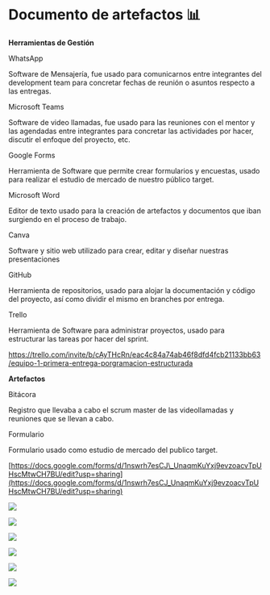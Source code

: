 # Documento de artefactos 📊
**Herramientas de Gestión**

WhatsApp

Software de Mensajería, fue usado para comunicarnos entre integrantes del development team para concretar fechas de reunión o asuntos respecto a las entregas.

Microsoft Teams

Software de video llamadas, fue usado para las reuniones con el mentor y las agendadas entre integrantes para concretar las actividades por hacer, discutir el enfoque del proyecto, etc.

Google Forms

Herramienta de Software que permite crear formularios y encuestas, usado para realizar el estudio de mercado de nuestro público target.

Microsoft Word

Editor de texto usado para la creación de artefactos y documentos que iban surgiendo en el proceso de trabajo.

Canva

Software y sitio web utilizado para crear, editar y diseñar nuestras presentaciones

GitHub

Herramienta de repositorios, usado para alojar la documentación y código del proyecto, así como dividir el mismo en branches por entrega.

Trello

Herramienta de Software para administrar proyectos, usado para estructurar las tareas por hacer del sprint.

https://trello.com/invite/b/cAyTHcRn/eac4c84a74ab46f8dfd4fcb21133bb63/equipo-1-primera-entrega-porgramacion-estructurada

**Artefactos**

Bitácora

Registro que llevaba a cabo el scrum master de las videollamadas y reuniones que se llevan a cabo.

Formulario

Formulario usado como estudio de mercado del publico target.

[https://docs.google.com/forms/d/1nswrh7esCJ\_UnaqmKuYxj9evzoacvTpUHscMtwCH7BU/edit?usp=sharing](https://docs.google.com/forms/d/1nswrh7esCJ_UnaqmKuYxj9evzoacvTpUHscMtwCH7BU/edit?usp=sharing)

![](RackMultipart20220315-4-w52xpo_html_f30bb5d35cf3bfb9.jpg)

![](RackMultipart20220315-4-w52xpo_html_1bec707e08061a8a.jpg)

![](RackMultipart20220315-4-w52xpo_html_c4b73a3d4e5d456c.jpg)

![](RackMultipart20220315-4-w52xpo_html_6efe86ea1716afea.jpg)

![](RackMultipart20220315-4-w52xpo_html_2dc280ee8a89eee.jpg)

![](RackMultipart20220315-4-w52xpo_html_73a74cd51f430f7.jpg)
